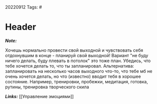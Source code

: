 20220912
Tags: #
# Header 

***Note:*** 

Хочешь нормально провести свой выходной и чувствовать себя отдохнувшим в конце - планируй свой выходной!
Вариант "не буду ничего делать, буду плевать в потолок" это тоже план. Убедись, что тебе хочется делать то, что ты запланировал.
Альтернатива: запланировать на несколько часов выходного что-то, что тебе мб не очень хочется делать, но что (известно) вводит тебя в хорошее состояние. Например, тренировки, пробежки, медитация, готовка, рутины, тренировка творческого скила

***Links:*** [[Управление эмоциями]]
